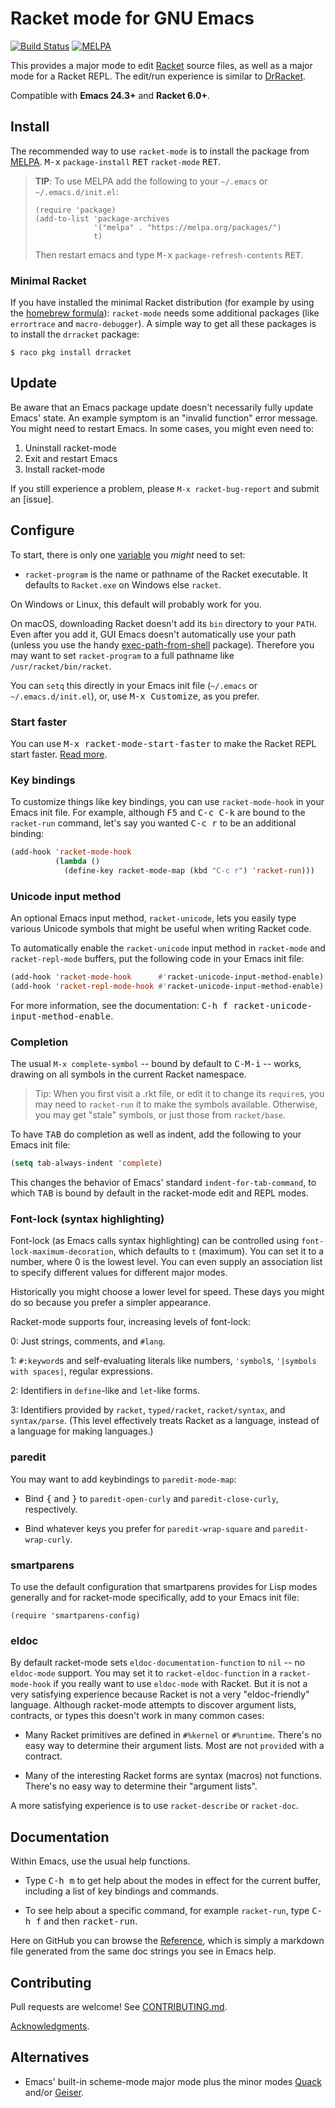 # Racket mode for GNU Emacs

[![Build Status](https://travis-ci.org/greghendershott/racket-mode.svg?branch=master)](https://travis-ci.org/greghendershott/racket-mode)
[![MELPA](https://melpa.org/packages/racket-mode-badge.svg)](https://melpa.org/#/racket-mode)

This provides a major mode to edit [Racket] source files, as well as a
major mode for a Racket REPL. The edit/run experience is similar to
[DrRacket].

[Racket]: https://www.racket-lang.org/
[DrRacket]: https://docs.racket-lang.org/drracket/

Compatible with **Emacs 24.3+** and **Racket 6.0+**.

## Install

The recommended way to use `racket-mode` is to install the package
from [MELPA]. <kbd>M-x</kbd> `package-install` <kbd>RET</kbd>
`racket-mode` <kbd>RET</kbd>.

[MELPA]: https://melpa.org/

> **TIP**: To use MELPA add the following to your `~/.emacs` or
> `~/.emacs.d/init.el`:
>
> ```
> (require 'package)
> (add-to-list 'package-archives
>              '("melpa" . "https://melpa.org/packages/")
>              t)
> ```
> Then restart emacs and type <kbd>M-x</kbd> `package-refresh-contents` <kbd>RET</kbd>.

### Minimal Racket

If you have installed the minimal Racket distribution (for example by
using the [homebrew formula]): `racket-mode` needs some additional
packages (like `errortrace` and `macro-debugger`). A simple way to get
all these packages is to install the `drracket` package:

```shell
$ raco pkg install drracket
```

[homebrew formula]: https://github.com/Homebrew/homebrew-core/blob/master/Formula/minimal-racket.rb

## Update

Be aware that an Emacs package update doesn't necessarily fully update
Emacs' state. An example symptom is an "invalid function" error
message. You might need to restart Emacs. In some cases, you might
even need to:

1. Uninstall racket-mode
2. Exit and restart Emacs
3. Install racket-mode

If you still experience a problem, please `M-x racket-bug-report` and
submit an [issue].

## Configure

To start, there is only one [variable](Reference.md#variables) you
_might_ need to set:

- `racket-program` is the name or pathname of the Racket executable.
  It defaults to `Racket.exe` on Windows else `racket`.

On Windows or Linux, this default will probably work for you.

On macOS, downloading Racket doesn't add its `bin` directory to your
`PATH`. Even after you add it, GUI Emacs doesn't automatically use
your path (unless you use the handy [exec-path-from-shell] package).
Therefore you may want to set `racket-program` to a full pathname like
`/usr/racket/bin/racket`.

[exec-path-from-shell]: https://melpa.org/#/exec-path-from-shell

You can `setq` this directly in your Emacs init file (`~/.emacs` or
`~/.emacs.d/init.el`), or, use <kbd>M-x Customize</kbd>, as you
prefer.

### Start faster

You can use <kbd>M-x racket-mode-start-faster</kbd> to make the Racket
REPL start faster. [Read more](Reference.md#racket-mode-start-faster).


### Key bindings

To customize things like key bindings, you can use `racket-mode-hook`
in your Emacs init file. For example, although <kbd>F5</kbd> and
<kbd>C-c C-k</kbd> are bound to the `racket-run` command, let's say
you wanted <kbd>C-c r</kbd> to be an additional binding:

```cl
(add-hook 'racket-mode-hook
          (lambda ()
            (define-key racket-mode-map (kbd "C-c r") 'racket-run)))
```

### Unicode input method

An optional Emacs input method, `racket-unicode`, lets you easily type
various Unicode symbols that might be useful when writing Racket code.

To automatically enable the `racket-unicode` input method in
`racket-mode` and `racket-repl-mode` buffers, put the following code
in your Emacs init file:

```cl
(add-hook 'racket-mode-hook      #'racket-unicode-input-method-enable)
(add-hook 'racket-repl-mode-hook #'racket-unicode-input-method-enable)
```

For more information, see the documentation: <kbd>C-h f
racket-unicode-input-method-enable</kbd>.

### Completion

The usual `M-x complete-symbol` -- bound by default to
<kbd>C-M-i</kbd> -- works, drawing on all symbols in the current
Racket namespace.

> Tip: When you first visit a .rkt file, or edit it to change its
> `require`s, you may need to `racket-run` it to make the symbols
> available. Otherwise, you may get "stale" symbols, or just those
> from `racket/base`.

To have <kbd>TAB</kbd> do completion as well as indent, add the
following to your Emacs init file:

```cl
(setq tab-always-indent 'complete)
```

This changes the behavior of Emacs' standard `indent-for-tab-command`,
to which <kbd>TAB</kbd> is bound by default in the racket-mode edit
and REPL modes.

### Font-lock (syntax highlighting)

Font-lock (as Emacs calls syntax highlighting) can be controlled using
`font-lock-maximum-decoration`, which defaults to `t` (maximum). You
can set it to a number, where 0 is the lowest level. You can even
supply an association list to specify different values for different
major modes.

Historically you might choose a lower level for speed. These days you
might do so because you prefer a simpler appearance.

Racket-mode supports four, increasing levels of font-lock:

0: Just strings, comments, and `#lang`.

1: `#:keyword`s and self-evaluating literals like numbers, `'symbol`s,
   `'|symbols with spaces|`, regular expressions.

2: Identifiers in `define`-like and `let`-like forms.

3: Identifiers provided by `racket`, `typed/racket`, `racket/syntax`,
   and `syntax/parse`. (This level effectively treats Racket as a
   language, instead of a language for making languages.)

### paredit

You may want to add keybindings to `paredit-mode-map`:

- Bind <kbd>{</kbd> and <kbd>}</kbd> to `paredit-open-curly` and
  `paredit-close-curly`, respectively.

- Bind whatever keys you prefer for `paredit-wrap-square` and
  `paredit-wrap-curly`.

### smartparens

To use the default configuration that smartparens provides for Lisp
modes generally and for racket-mode specifically, add to your Emacs
init file:

```
(require 'smartparens-config)
```

### eldoc

By default racket-mode sets `eldoc-documentation-function` to `nil` --
no `eldoc-mode` support. You may set it to `racket-eldoc-function` in
a `racket-mode-hook` if you really want to use `eldoc-mode` with
Racket. But it is not a very satisfying experience because Racket is
not a very "eldoc-friendly" language. Although racket-mode attempts
to discover argument lists, contracts, or types this doesn't work in
many common cases:

- Many Racket primitives are defined in `#%kernel` or `#%runtime`.
  There's no easy way to determine their argument lists. Most are not
  `provide`d with a contract.

- Many of the interesting Racket forms are syntax (macros) not
  functions. There's no easy way to determine their "argument
  lists".

A more satisfying experience is to use `racket-describe` or
`racket-doc`.

## Documentation

Within Emacs, use the usual help functions.

- Type <kbd>C-h m</kbd> to get help about the modes in effect for the
  current buffer, including a list of key bindings and commands.

- To see help about a specific command, for example `racket-run`, type
  <kbd>C-h f</kbd> and then <kbd>racket-run</kbd>.

Here on GitHub you can browse the [Reference](Reference.md), which is
simply a markdown file generated from the same doc strings you see in
Emacs help.

## Contributing

Pull requests are welcome! See [CONTRIBUTING.md](CONTRIBUTING.md).

[Acknowledgments](https://github.com/greghendershott/racket-mode/blob/master/THANKS.md).

## Alternatives

- Emacs' built-in scheme-mode major mode plus the minor modes [Quack]
  and/or [Geiser].

[Quack]: https://www.neilvandyke.org/quack/
[Geiser]: https://www.nongnu.org/geiser/
